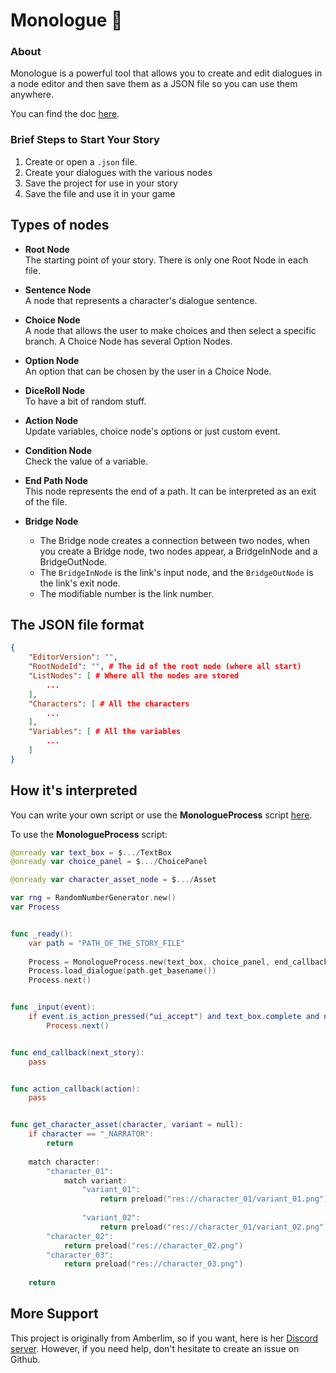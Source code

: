 # Monologue 🦖

### About
Monologue is a powerful tool that allows you to create and edit dialogues in a node editor and then save them as a JSON file so you can use them anywhere.

You can find the doc [here](https://crewsaders.gitbook.io/monologue/).


### Brief Steps to Start Your Story
1. Create or open a `.json` file.
2. Create your dialogues with the various nodes
3. Save the project for use in your story
4. Save the file and use it in your game


## Types of nodes
 - **Root Node**<br>
	The starting point of your story. There is only one Root Node in each file.

- **Sentence Node**<br>
	A node that represents a character's dialogue sentence.

- **Choice Node**<br>
	A node that allows the user to make choices and then select a specific branch. A Choice Node has several Option Nodes.

- **Option Node**<br>
	An option that can be chosen by the user in a Choice Node.

- **DiceRoll Node**<br>
	To have a bit of random stuff.

- **Action Node**<br>
	Update variables, choice node's options or just custom event.

- **Condition Node**<br>
	Check the value of a variable.

- **End Path Node**<br>
	This node represents the end of a path. It can be interpreted as an exit of the file.

- **Bridge Node**<br>
	- The Bridge node creates a connection between two nodes, when you create a Bridge node, two nodes appear, a BridgeInNode and a BridgeOutNode.
	- The `BridgeInNode` is the link's input node, and the `BridgeOutNode` is the link's exit node.
	- The modifiable number is the link number.


## The JSON file format
```json
{
	"EditorVersion": "",
	"RootNodeId": "", # The id of the root node (where all start)
	"ListNodes": [ # Where all the nodes are stored
		...
	],
	"Characters": [ # All the characters
		...
	],
	"Variables": [ # All the variables
		...
	]
}
```


## How it's interpreted
You can write your own script or use the **MonologueProcess** script [here](https://github.com/atomic-junky/Monologue/blob/main/Test/Scripts/MonologueProcess.gd).

To use the **MonologueProcess** script:
```swift
@onready var text_box = $.../TextBox
@onready var choice_panel = $.../ChoicePanel

@onready var character_asset_node = $.../Asset

var rng = RandomNumberGenerator.new()
var Process


func _ready():
	var path = "PATH_OF_THE_STORY_FILE"
	
	Process = MonologueProcess.new(text_box, choice_panel, end_callback, action_callback, character_asset_node, get_character_asset)
	Process.load_dialogue(path.get_basename())
	Process.next()


func _input(event):
	if event.is_action_pressed("ui_accept") and text_box.complete and not choice_panel.visible:
		Process.next()


func end_callback(next_story):
	pass


func action_callback(action):
	pass


func get_character_asset(character, variant = null):
	if character == "_NARRATOR":
		return
		
	match character:
		"character_01":
			match variant:
				"variant_01":
					return preload("res://character_01/variant_01.png")
				
				"variant_02":
					return preload("res://character_01/variant_02.png")
		"character_02":
			return preload("res://character_02.png")
		"character_03":
			return preload("res://character_03.png")
	
	return
```



## More Support
This project is originally from Amberlim, so if you want, here is her [Discord server](https://discord.gg/AAcKmJz7Na). However, if you need help, don't hesitate to create an issue on Github.
